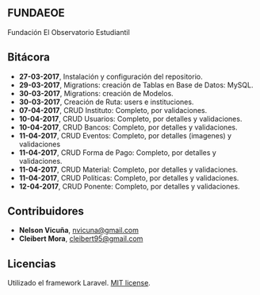## FUNDAEOE
Fundación El Observatorio Estudiantil

## Bitácora
- **27-03-2017**, Instalación y configuración del repositorio.
- **29-03-2017**, Migrations: creación de Tablas en Base de Datos: MySQL.
- **30-03-2017**, Migrations: creación de Modelos.
- **30-03-2017**, Creación de Ruta: users e instituciones.
- **07-04-2017**, CRUD Instituto: Completo, por validaciones.
- **10-04-2017**, CRUD Usuarios: Completo, por detalles y validaciones.
- **10-04-2017**, CRUD Bancos: Completo, por detalles y validaciones.
- **11-04-2017**, CRUD Eventos: Completo, por detalles (imagenes) y validaciones
- **11-04-2017**, CRUD Forma de Pago: Completo, por detalles y validaciones.
- **11-04-2017**, CRUD Material: Completo, por detalles y validaciones.
- **11-04-2017**, CRUD Políticas: Completo, por detalles y validaciones.
- **12-04-2017**, CRUD Ponente: Completo, por detalles y validaciones.


## Contribuidores
- **Nelson Vicuña**, nvicuna@gmail.com
- **Cleibert Mora**, cleibert95@gmail.com

## Licencias
Utilizado el framework Laravel. [MIT license](http://opensource.org/licenses/MIT).